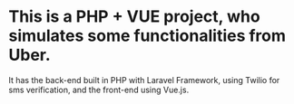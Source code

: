 # This is a PHP + VUE project, who simulates some functionalities from Uber. 

It has the back-end built in PHP with Laravel Framework, using Twilio for sms verification, and the front-end using Vue.js. 